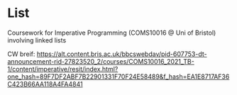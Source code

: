 # List
Coursework for Imperative Programming (COMS10016 @ Uni of Bristol) involving linked lists

CW breif: https://alt.content.bris.ac.uk/bbcswebdav/pid-607753-dt-announcement-rid-27823520_2/courses/COMS10016_2021_TB-1/content/imperative/resit/index.html?one_hash=89F7DF2ABF7B22901331F70F24E58489&f_hash=EA1E8717AF36C423B66AA118A4FA4841
